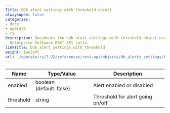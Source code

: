 ```yaml
---
Title: BDB alert settings with threshold object
alwaysopen: false
categories:
- docs
- operate
- rs
description: Documents the bdb_alert_settings_with_threshold object used with Redis
  Enterprise Software REST API calls.
linkTitle: bdb_alert_settings_with_threshold
weight: $weight
url: '/operate/rs/7.22/references/rest-api/objects/db_alerts_settings/bdb_alert_settings_with_threshol/'
---
```


| Name | Type/Value | Description |
|------|------------|-------------|
| enabled    | boolean (default:&nbsp;false)  | Alert enabled or disabled |
| threshold  | string                         | Threshold for alert going on/off |
